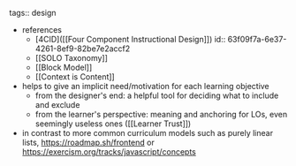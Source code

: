 tags:: design

- references
	- [4CID]([[Four Component Instructional Design]])
	  id:: 63f09f7a-6e37-4261-8ef9-82be7e2accf2
	- [[SOLO Taxonomy]]
	- [[Block Model]]
	- [[Context is Content]]
- helps to give an implicit need/motivation for each learning objective
	- from the designer's end: a helpful tool for deciding what to include and exclude
	- from the learner's perspective: meaning and anchoring for LOs, even seemingly useless ones ([[Learner Trust]])
- in contrast to more common curriculum models such as purely linear lists, https://roadmap.sh/frontend or https://exercism.org/tracks/javascript/concepts
